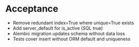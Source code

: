 # Acceptance
- Remove redundant index=True where unique=True exists
- Add server_default for is_active (SQL true)
- Alembic migration updates schema without data loss
- Tests cover insert without ORM default and uniqueness
